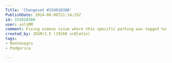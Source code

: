 ```yaml
---
Title: 'Changeset #154910380'
PublishDate: 2024-08-06T21:14:25Z
id: 154910380
user: soliMM
comment: Fixing osmose issue where this specific parking was tagged twice, both as way and relation
created_by: JOSM/1.5 (19160 sr@latin)
tags:
- Montenegro
- Podgorica

---
```

